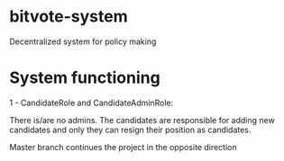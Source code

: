 # bitvote-system
Decentralized system for policy making

# System functioning
1 - CandidateRole and CandidateAdminRole:

There is/are no admins. The candidates are responsible for adding new candidates and only they can resign their position as candidates.

Master branch continues the project in the opposite direction
